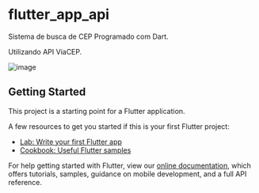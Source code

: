 # flutter_app_api

Sistema de busca de CEP Programado com Dart.

Utilizando API ViaCEP.


![image](https://user-images.githubusercontent.com/68522644/94963122-08106b80-04ce-11eb-8648-c40d63ffa4e1.png)


## Getting Started

This project is a starting point for a Flutter application.

A few resources to get you started if this is your first Flutter project:

- [Lab: Write your first Flutter app](https://flutter.dev/docs/get-started/codelab)
- [Cookbook: Useful Flutter samples](https://flutter.dev/docs/cookbook)

For help getting started with Flutter, view our
[online documentation](https://flutter.dev/docs), which offers tutorials,
samples, guidance on mobile development, and a full API reference.
